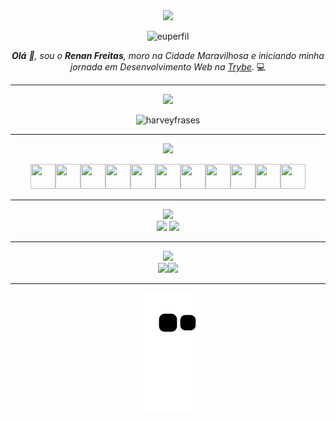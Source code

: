 <div align="center">
<img src="https://img.shields.io/static/v1?label=olá&message=sou o Renan Freitas!&color=blue&style=for-the-badge&logo=github"/>

![euperfil](https://user-images.githubusercontent.com/109007554/191284345-926dc20d-7b63-4903-9185-46e61e729491.jpeg)

<i><b>Olá</b> :wave:, sou o <b>Renan Freitas</b>, moro na Cidade Maravilhosa e iniciando minha jornada em Desenvolvimento Web na <a href="https://www.betrybe.com/" target="_blank">Trybe</a></i>. 💻

</div>

---
<div align="center">
<img src="https://img.shields.io/static/v1?label=Veja SUITS&message=Harvey Specter!&color=brown&style=for-the-badge&logo=github"/>

![harveyfrases](https://user-images.githubusercontent.com/109007554/182051038-84a54411-0f65-4538-a295-bd355da3c6d2.png)
<!--
**renanbfreitas/renanbfreitas** is a ✨ _special_ ✨ repository because its `README.md` (this file) appears on your GitHub profile.
</div>
-->

---
<div align="center">
<img src="https://img.shields.io/static/v1?label=Habilidades Aprendidas&message=Ferramentas e Tecnologias&color=red&style=for-the-badge&logo=github"/>

<img src="https://cdn.jsdelivr.net/gh/devicons/devicon/icons/bash/bash-original.svg" width="40" height="40"/><img 
src="https://cdn.jsdelivr.net/gh/devicons/devicon/icons/git/git-original.svg" width="40" height="40"/><img src="https://cdn.jsdelivr.net/gh/devicons/devicon/icons/github/github-original.svg" width="40" height="40"/><img
src="https://cdn.jsdelivr.net/gh/devicons/devicon/icons/vscode/vscode-original.svg" width="40" height="40"/><img
src="https://cdn.jsdelivr.net/gh/devicons/devicon/icons/html5/html5-original.svg" width="40" height="40"/><img 
src="https://cdn.jsdelivr.net/gh/devicons/devicon/icons/css3/css3-original.svg" width="40" height="40"/><img 
src="https://cdn.jsdelivr.net/gh/devicons/devicon/icons/javascript/javascript-original.svg" width="40" height="40"/><img 
src="https://cdn.jsdelivr.net/gh/devicons/devicon/icons/bootstrap/bootstrap-original.svg" width="40" height="40"/><img 
src="https://cdn.jsdelivr.net/gh/devicons/devicon/icons/jest/jest-plain.svg" width="40" height="40"/><img 
src="https://cdn.jsdelivr.net/gh/devicons/devicon/icons/nodejs/nodejs-original-wordmark.svg" width="40" height="40"/><img 
src="https://cdn.jsdelivr.net/gh/devicons/devicon/icons/react/react-original-wordmark.svg" width="40" height="40"/> 
</div>

---             
<img src="https://img.shields.io/static/v1?label=Como me encontrar&message=Contatos&color=orange&style=for-the-badge&logo=github"/>
<div>
<a href="https://www.instagram.com/renanbfreitas/" target="_blank"><img src="https://img.shields.io/badge/-Instagram-%23E4405F?style=for-the-badge&logo=instagram&logoColor=white" target="_blank"></a>
<a href="https://www.linkedin.com/in/renan-freitas-19390b116/" target="_blank"><img src="https://img.shields.io/badge/-LinkedIn-%230077B5?style=for-the-badge&logo=linkedin&logoColor=white" target="_blank"></a>   
</div>

---
<img src="https://img.shields.io/static/v1?label=Histórico até aqui&message=Aprendizados&color=green&style=for-the-badge&logo=github"/>
<div>
<a href="https://github.com/renanbfreitas">
<img height="150em" src="https://github-readme-stats.vercel.app/api/top-langs/?username=renanbfreitas&layout=compact&langs_count=7&theme=dracula"/><img height="150em" src="https://github-readme-stats.vercel.app/api?username=renanbfreitas&show_icons=true&theme=dracula&include_all_commits=true&count_private=true"/>
</div>

---
![snake gif](https://github.com/renanbfreitas/renanbfreitas/blob/output/github-contribution-grid-snake.svg)
